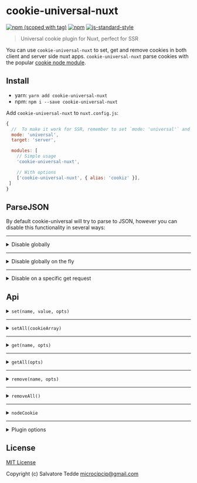# cookie-universal-nuxt
[![npm (scoped with tag)](https://img.shields.io/npm/v/cookie-universal-nuxt/latest.svg?style=flat-square)](https://npmjs.com/package/cookie-universal-nuxt)
[![npm](https://img.shields.io/npm/dt/cookie-universal-nuxt.svg?style=flat-square)](https://npmjs.com/package/cookie-universal-nuxt)
[![js-standard-style](https://img.shields.io/badge/code_style-standard-brightgreen.svg?style=flat-square)](http://standardjs.com)

> Universal cookie plugin for Nuxt, perfect for SSR

You can use `cookie-universal-nuxt` to set, get and remove cookies in both client and server side nuxt apps.
`cookie-universal-nuxt` parse cookies with the popular [cookie node module](https://github.com/jshttp/cookie).

## Install
- yarn: `yarn add cookie-universal-nuxt`
- npm: `npm i --save cookie-universal-nuxt`

Add `cookie-universal-nuxt` to `nuxt.config.js`:

```js
{
  //  To make it work for SSR, remember to set `mode: 'universal'` and `target: 'server'`
  mode: 'universal',
  target: 'server',

  modules: [
    // Simple usage
    'cookie-universal-nuxt',

    // With options
    ['cookie-universal-nuxt', { alias: 'cookiz' }],
 ]
}
```



## ParseJSON

By default cookie-universal will try to parse to JSON, however you can disable this
functionality in several ways:

---

<details><summary>Disable globally</summary><p>

- Disable from the plugin options:

```
{
  modules: [
    ['cookie-universal-nuxt', { parseJSON: false }],
 ]
}
```
</p></details>

---

<details><summary>Disable globally on the fly</summary><p>

```js
// nuxt middleware
export default ({ app }) => {
  app.$cookies.parseJSON = false
}

// client
this.$cookies.parseJSON = false
```
</p></details>

---

<details><summary>Disable on a specific get request</summary><p>

```js
// nuxt middleware
export default ({ app }) => {
  app.$cookies.get('cookie-name', { parseJSON: false })
}

// client
this.$cookies.get('cookie-name', { parseJSON: false })
```
</p></details>

## Api

<details><summary><code>set(name, value, opts)</code></summary><p>

- `name` (string): Cookie name to set.
- `value` (string|object): Cookie value.
- `opts` (object): Same as the [cookie node module](https://github.com/jshttp/cookie).
  - `path` (string): Specifies the value for the Path Set-Cookie attribute. By default, the path is considered the "default path".
  - `expires` (date): Specifies the Date object to be the value for the Expires Set-Cookie attribute.
  - `maxAge` (number): Specifies the number (in seconds) to be the value for the Max-Age Set-Cookie attribute.
  - `httpOnly` (boolean): Specifies the boolean value for the [HttpOnly Set-Cookie attribute][rfc-6265-5.2.6].
  - `domain` (string): specifies the value for the Domain Set-Cookie attribute.
  - `encode` (function): Specifies a function that will be used to encode a cookie's value.
  - `sameSite` (boolean|string): Specifies the value for the [`SameSite` `Set-Cookie` attribute](https://tools.ietf.org/html/draft-ietf-httpbis-rfc6265bis-03#section-4.1.2.7).  
    Possible values: `true`, `false`, `'lax'`, `'none'`, `'strict'` ([see details](https://github.com/jshttp/cookie#samesite)). Default is `false`.
  - `secure` (boolean): Specifies the boolean value for the Secure Set-Cookie attribute.

```js
const cookieValObject = { param1: 'value1', param2: 'value2' }

// nuxt middleware
export default ({ app }) => {
  app.$cookies.set('cookie-name', 'cookie-value', {
    path: '/',
    maxAge: 60 * 60 * 24 * 7
  })
  app.$cookies.set('cookie-name', cookieValObject, {
    path: '/',
    maxAge: 60 * 60 * 24 * 7
  })
}

// client
this.$cookies.set('cookie-name', 'cookie-value', {
  path: '/',
  maxAge: 60 * 60 * 24 * 7
})
this.$cookies.set('cookie-name', cookieValObject, {
  path: '/',
  maxAge: 60 * 60 * 24 * 7
})
```
</p></details>

---

<details><summary><code>setAll(cookieArray)</code></summary><p>

- cookieArray (array)
  - `name` (string): Cookie name to set.
  - `value` (string|object): Cookie value.
  - `opts` (object): Same as the [cookie node module](https://github.com/jshttp/cookie)
    - `path` (string): Specifies the value for the Path Set-Cookie attribute. By default, the path is considered the "default path".
    - `expires` (date): Specifies the Date object to be the value for the Expires Set-Cookie attribute.
    - `maxAge` (number): Specifies the number (in seconds) to be the value for the Max-Age Set-Cookie attribute.
    - `httpOnly` (boolean): Specifies the boolean value for the [HttpOnly Set-Cookie attribute][rfc-6265-5.2.6].
    - `domain` (string): specifies the value for the Domain Set-Cookie attribute.
    - `encode` (function): Specifies a function that will be used to encode a cookie's value.
    - `sameSite` (boolean|string): Specifies the value for the [`SameSite` `Set-Cookie` attribute](https://tools.ietf.org/html/draft-ietf-httpbis-rfc6265bis-03#section-4.1.2.7).  
      Possible values: `true`, `false`, `'lax'`, `'none'`, `'strict'` ([see details](https://github.com/jshttp/cookie#samesite)). Default is `false`.
    - `secure` (boolean): Specifies the boolean value for the Secure Set-Cookie attribute.

```js
const options = {
  path: '/',
  maxAge: 60 * 60 * 24 * 7
}
const cookieList = [
  { name: 'cookie-name1', value: 'value1', opts: options },
  { name: 'cookie-name2', value: 'value2', opts: options },
  { name: 'cookie-name3', value: 'value3', opts: options },
  { name: 'cookie-name4', value: 'value4', opts: options }
]

// nuxt middleware
export default ({ app }) => {
  app.$cookies.setAll(cookieList)
}

// client
this.$cookies.setAll(cookieList)
```
</p></details>

---

<details><summary><code>get(name, opts)</code></summary><p>

- `name` (string): Cookie name to get.
- `opts`
  - `fromRes` (boolean): Get cookies from res instead of req.
  - `parseJSON` (boolean): Parse json, true by default unless overridden globally or locally.

```js
// nuxt middleware
export default ({ app }) => {
  const cookieRes = app.$cookies.get('cookie-name')
  const cookieRes = app.$cookies.get('cookie-name', { fromRes: true }) // get from res instead of req
  // returns the cookie value or undefined
}

// client
const cookieRes = this.$cookies.get('cookie-name')
// returns the cookie value or undefined
```
</p></details>

---

<details><summary><code>getAll(opts)</code></summary><p>

- `opts`
  - `fromRes` (boolean): Get cookies from res instead of req.
  - `parseJSON` (boolean): Parse json, true by default unless overridden globally or locally.

```js
// nuxt middleware
export default ({ app }) => {
  const cookiesRes = app.$cookies.getAll()
  const cookiesRes = app.$cookies.getAll({ fromRes: true }) // get from res instead of req
  // returns all cookies or {}
  //{
  //  "cookie-1": "value1",
  //  "cookie-2": "value2",
  //}
}

// client
const cookiesRes = this.$cookies.getAll()
// returns all cookies or {}
//{
//  "cookie-1": "value1",
//  "cookie-2": "value2",
//}
```
</p></details>

---

<details><summary><code>remove(name, opts)</code></summary><p>

- `name` (string): Cookie name to remove.
- `opts`
  - `path` (string): Specifies the value for the Path Set-Cookie attribute. By default, the path is considered the "default path".
  - `expires` (date): Specifies the Date object to be the value for the Expires Set-Cookie attribute.
  - `maxAge` (number): Specifies the number (in seconds) to be the value for the Max-Age Set-Cookie attribute.
  - `httpOnly` (boolean): Specifies the boolean value for the [HttpOnly Set-Cookie attribute][rfc-6265-5.2.6].
  - `domain` (string): specifies the value for the Domain Set-Cookie attribute.
  - `encode` (function): Specifies a function that will be used to encode a cookie's value.
  - `sameSite` (boolean|string): Specifies the value for the [`SameSite` `Set-Cookie` attribute](https://tools.ietf.org/html/draft-ietf-httpbis-rfc6265bis-03#section-4.1.2.7).  
    Possible values: `true`, `false`, `'lax'`, `'none'`, `'strict'` ([see details](https://github.com/jshttp/cookie#samesite)). Default is `false`.
  - `secure` (boolean): Specifies the boolean value for the Secure Set-Cookie attribute.

```js
// nuxt middleware
export default ({ app }) => {
  app.$cookies.remove('cookie-name')
  app.$cookies.remove('cookie-name', {
    // this will allow you to remove a cookie
    // from a different path
    path: '/my-path'
  })
}

// client
this.$cookies.remove('cookie-name')
```
</p></details>

---

<details><summary><code>removeAll()</code></summary><p>

```js
// note that removeAll does not currently allow you
// to remove cookies that have a
// path different from '/'

// nuxt middleware
export default ({ app }) => {
  app.$cookies.removeAll()
}

// client
this.$cookies.removeAll()
```
</p></details>

---

<details><summary><code>nodeCookie</code></summary><p>

This property will expose the [cookie node module](https://github.com/jshttp/cookie) so you don't have to include it yourself.

```js

// nuxt middleware
export default ({ app }) => {
  const cookieRes = app.$cookies.nodeCookie.parse('cookie-name', 'cookie-value')
  cookieRes['cookie-name'] // returns 'cookie-value'
}

// client
const cookieRes = this.$cookies.nodeCookie.parse('cookie-name', 'cookie-value')
cookieRes['cookie-name'] // returns 'cookie-value'
```
</p></details>

---

<details><summary>Plugin options</summary><p>

- `alias` (string): Specifies the plugin alias to use.
- `parseJSON` (boolean): Disable JSON parsing.

```js
{
  modules: [
    ['cookie-universal-nuxt', { alias: 'cookiz', parseJSON: false }],
 ]
}


// usage
this.$cookiz.set('cookie-name', 'cookie-value')
```
</p></details>

## License

[MIT License](./LICENSE)

Copyright (c) Salvatore Tedde <microcipcip@gmail.com>
